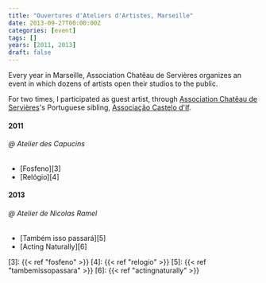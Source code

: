 ```yaml
---
title: "Ouvertures d'Ateliers d'Artistes, Marseille"
date: 2013-09-27T00:00:00Z
categories: [event]
tags: []
years: [2011, 2013]
draft: false
---
```


Every year in Marseille, Association Chatêau de Servières organizes an event in which dozens of artists open their studios to the public.
<!--more-->

For two times, I participated as guest artist, through [Association Chatêau de Servières][1]'s Portuguese sibling, [Associação Castelo d'If][2].

#### 2011

###### @ Atelier des Capucins

* [Fosfeno][3]
* [Relógio][4]

#### 2013

###### @ Atelier de Nicolas Ramel

* [Também isso passará][5]
* [Acting Naturally][6]

[1]: http://chateaudeservieres.org/
[2]: https://www.castelodif.pt/
[3]: {{< ref "fosfeno" >}}
[4]: {{< ref "relogio" >}}
[5]: {{< ref "tambemissopassara" >}}
[6]: {{< ref "actingnaturally" >}}
